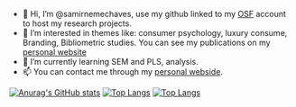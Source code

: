 - 👋 Hi, I’m @samirnemechaves, use my github linked to my [OSF](https://osf.io/ajvd6/) account to host my research projects.
- 👀 I’m interested in themes like: consumer psychology, luxury consume, Branding, Bibliometric studies. You can see my publications on my [personal website](https://samirnemechaves.netlify.app/)
- 🌱 I’m currently learning SEM and PLS, analysis.
- 📫 You can contact me through my [personal webside](https://samirnemechaves.netlify.app/).

[![Anurag's GitHub stats](https://github-readme-stats.vercel.app/api?username=samirnemechaves&show_icons=true&theme=slateorange&count_private=true)](https://github.com/anuraghazra/github-readme-stats)
[![Top Langs](https://github-readme-stats.vercel.app/api/top-langs/?username=samirnemechaves&show_icons=true&theme=slateorange&count_private=true)](https://github.com/anuraghazra/github-readme-stats)
[![Top Langs](https://github-readme-stats.vercel.app/api/top-langs/?username=samirnemechaves&layout=compact&show_icons=true&theme=slateorange&count_private=true)](https://github.com/anuraghazra/github-readme-stats)
<!---
samirnemechaves/samirnemechaves is a ✨ special ✨ repository because its `README.md` (this file) appears on your GitHub profile.
You can click the Preview link to take a look at your changes.
--->
